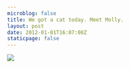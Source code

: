 ```yaml
---
microblog: false
title: We got a cat today. Meet Molly.
layout: post
date: 2012-01-01T16:07:08Z
staticpage: false
---
```


![](http://24.media.tumblr.com/tumblr_lx59nwsEsM1qzpdrho1_1280.png)
